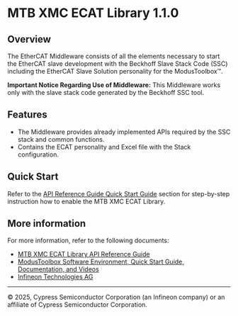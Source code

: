 # MTB XMC ECAT Library 1.1.0

## Overview

The EtherCAT Middleware consists of all the elements necessary to start the EtherCAT slave
development with the Beckhoff Slave Stack Code (SSC) including the EtherCAT 
Slave Solution personality for the ModusToolbox&trade;. 

**Important Notice Regarding Use of Middleware:** This Middleware works only with the slave
 stack code generated by the Beckhoff SSC tool.

## Features

* The Middleware provides already implemented APIs required by the SSC stack and common functions.
* Contains the ECAT personality and Excel file with the Stack configuration.

## Quick Start

Refer to the [API Reference Guide Quick Start Guide](https://infineon.github.io/mtb-xmc-ecat/api_reference_manual/html/index.html#section_quick_start)
section for step-by-step instruction how to enable the MTB XMC ECAT Library.

## More information

For more information, refer to the following documents:

* [MTB XMC ECAT Library API Reference Guide](https://infineon.github.io/mtb-xmc-ecat/api_reference_manual/html/index.html)
* [ModusToolbox Software Environment, Quick Start Guide, Documentation, and Videos](https://www.infineon.com/cms/en/design-support/tools/sdk/modustoolbox-software)
* [Infineon Technologies AG](https://www.infineon.com)

---
© 2025, Cypress Semiconductor Corporation (an Infineon company) or an affiliate of Cypress Semiconductor Corporation.
